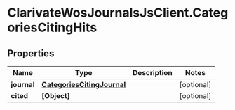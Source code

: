 # ClarivateWosJournalsJsClient.CategoriesCitingHits

## Properties

Name | Type | Description | Notes
------------ | ------------- | ------------- | -------------
**journal** | [**CategoriesCitingJournal**](CategoriesCitingJournal.md) |  | [optional] 
**cited** | **[Object]** |  | [optional] 


